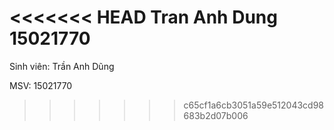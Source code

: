 <<<<<<< HEAD
Tran Anh Dung
15021770
=======
Sinh viên: Trần Anh Dũng

MSV: 15021770
>>>>>>> c65cf1a6cb3051a59e512043cd98683b2d07b006
